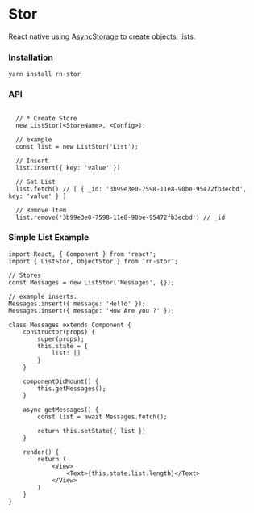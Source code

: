# Stor

React native using [AsyncStorage](https://facebook.github.io/react-native/docs/asyncstorage) to create objects, lists.

### Installation

    yarn install rn-stor


### API

``` JS

  // * Create Store
  new ListStor(<StoreName>, <Config>);
  
  // example
  const list = new ListStor('List');
  
  // İnsert
  list.insert({ key: 'value' })
  
  // Get List
  list.fetch() // [ { _id: '3b99e3e0-7598-11e8-90be-95472fb3ecbd', key: 'value' } ]
  
  // Remove İtem
  list.remove('3b99e3e0-7598-11e8-90be-95472fb3ecbd') // _id
```


### Simple List Example

``` JS 
import React, { Component } from 'react';
import { ListStor, ObjectStor } from 'rn-stor';

// Stores
const Messages = new ListStor('Messages', {});

// example inserts.
Messages.insert({ message: 'Hello' });
Messages.insert({ message: 'How Are you ?' });

class Messages extends Component {
    constructor(props) {
        super(props);
        this.state = {
            list: []
        }
    }
    
    componentDidMount() {
        this.getMessages();
    }
    
    async getMessages() {
        const list = await Messages.fetch();
        
        return this.setState({ list })
    }
    
    render() {
        return (
            <View>
                <Text>{this.state.list.length}</Text>
            </View>
        )
    }
}

```
